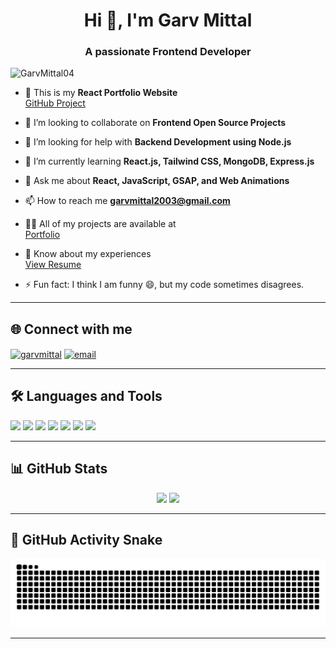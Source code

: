 <h1 align="center">Hi 👋, I'm Garv Mittal</h1>
<h3 align="center">A passionate Frontend Developer</h3>

<p align="left"> <img src="https://komarev.com/ghpvc/?username=GarvMittal04&label=Profile%20views&color=0e75b6&style=flat" alt="GarvMittal04" /> </p>

- 🔭 This is my **React Portfolio Website**   
  [GitHub Project](https://github.com/GarvMittal04/Garv-Portfolio.git)

- 👯 I’m looking to collaborate on **Frontend Open Source Projects**

- 🤝 I’m looking for help with **Backend Development using Node.js**

- 🌱 I’m currently learning **React.js, Tailwind CSS, MongoDB, Express.js**

- 💬 Ask me about **React, JavaScript, GSAP, and Web Animations**

- 📫 How to reach me **garvmittal2003@gmail.com**

- 👨‍💻 All of my projects are available at  
  [Portfolio](https://garvportfoliowebsite.vercel.app/)



- 📄 Know about my experiences  
  [View Resume](https://drive.google.com/file/d/1tQpzKUzev-9joSqYdtqLgdExoHX4Cs5T/view?usp=sharing)

- ⚡ Fun fact: I think I am funny 😄, but my code sometimes disagrees.

---

## 🌐 Connect with me
<p align="left">
<a href="https://linkedin.com/in/garv-mittal-536059241" target="blank"><img align="center" src="https://img.shields.io/badge/-LinkedIn-blue?logo=linkedin&style=for-the-badge" alt="garvmittal" /></a>
<a href="mailto:garvmittal2003@gmail.com" target="blank"><img align="center" src="https://img.shields.io/badge/-Gmail-red?logo=gmail&style=for-the-badge" alt="email" /></a>
</p>

---

## 🛠️ Languages and Tools
<p align="left">
  <img src="https://cdn.jsdelivr.net/gh/devicons/devicon/icons/html5/html5-original.svg" height="30" />
  <img src="https://cdn.jsdelivr.net/gh/devicons/devicon/icons/css3/css3-original.svg" height="30" />
  <img src="https://cdn.jsdelivr.net/gh/devicons/devicon/icons/javascript/javascript-original.svg" height="30" />
  <img src="https://cdn.jsdelivr.net/gh/devicons/devicon/icons/react/react-original.svg" height="30" />
  <img src="https://cdn.jsdelivr.net/gh/devicons/devicon/icons/python/python-original.svg" height="30" />
  <img src="https://cdn.jsdelivr.net/gh/devicons/devicon/icons/c/c-original.svg" height="30" />
  <img src="https://cdn.jsdelivr.net/gh/devicons/devicon/icons/cplusplus/cplusplus-original.svg" height="30" />
</p>

---

## 📊 GitHub Stats
<div align="center">
  <img src="https://github-readme-stats.vercel.app/api?username=GarvMittal04&show_icons=true&theme=dracula" height="150"/>
  <img src="https://github-readme-stats.vercel.app/api/top-langs/?username=GarvMittal04&layout=compact&theme=dracula" height="150"/>
</div>

---

## 🐍 GitHub Activity Snake
<img src="https://github.com/GarvMittal04/GarvMittal04/blob/output/snake.svg" alt="Snake animation" />

---
